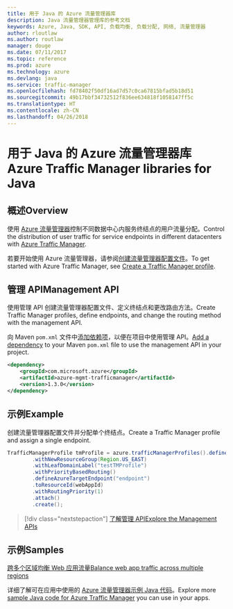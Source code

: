 ```yaml
---
title: 用于 Java 的 Azure 流量管理器库
description: Java 流量管理器管理库的参考文档
keywords: Azure, Java, SDK, API, 负载均衡, 负载分配, 网络, 流量管理器
author: rloutlaw
ms.author: routlaw
manager: douge
ms.date: 07/11/2017
ms.topic: reference
ms.prod: azure
ms.technology: azure
ms.devlang: java
ms.service: traffic-manager
ms.openlocfilehash: fd78402f50df16ad7d57c0ca67815bfad5b18d51
ms.sourcegitcommit: 49b17bbf34732512f836ee634818f1058147ff5c
ms.translationtype: HT
ms.contentlocale: zh-CN
ms.lasthandoff: 04/26/2018
---
```

# <a name="azure-traffic-manager-libraries-for-java"></a><span data-ttu-id="e6f3e-104">用于 Java 的 Azure 流量管理器库</span><span class="sxs-lookup"><span data-stu-id="e6f3e-104">Azure Traffic Manager libraries for Java</span></span>

## <a name="overview"></a><span data-ttu-id="e6f3e-105">概述</span><span class="sxs-lookup"><span data-stu-id="e6f3e-105">Overview</span></span>

<span data-ttu-id="e6f3e-106">使用 [Azure 流量管理器](/azure/traffic-manager/traffic-manager-overview)控制不同数据中心内服务终结点的用户流量分配。</span><span class="sxs-lookup"><span data-stu-id="e6f3e-106">Control the distribution of user traffic for service endpoints in different datacenters with [Azure Traffic Manager](/azure/traffic-manager/traffic-manager-overview).</span></span>

<span data-ttu-id="e6f3e-107">若要开始使用 Azure 流量管理器，请参阅[创建流量管理器配置文件](/azure/traffic-manager/traffic-manager-create-profile)。</span><span class="sxs-lookup"><span data-stu-id="e6f3e-107">To get started with Azure Traffic Manager, see [Create a Traffic Manager profile](/azure/traffic-manager/traffic-manager-create-profile).</span></span>

## <a name="management-api"></a><span data-ttu-id="e6f3e-108">管理 API</span><span class="sxs-lookup"><span data-stu-id="e6f3e-108">Management API</span></span>

<span data-ttu-id="e6f3e-109">使用管理 API 创建流量管理器配置文件、定义终结点和更改路由方法。</span><span class="sxs-lookup"><span data-stu-id="e6f3e-109">Create Traffic Manager profiles, define endpoints, and change the routing method with the management API.</span></span> 

<span data-ttu-id="e6f3e-110">向 Maven `pom.xml` 文件中[添加依赖项](https://maven.apache.org/guides/getting-started/index.html#How_do_I_use_external_dependencies)，以便在项目中使用管理 API。</span><span class="sxs-lookup"><span data-stu-id="e6f3e-110">[Add a dependency](https://maven.apache.org/guides/getting-started/index.html#How_do_I_use_external_dependencies) to your Maven `pom.xml` file to use the management API in your project.</span></span>  

```XML
<dependency>
    <groupId>com.microsoft.azure</groupId>
    <artifactId>azure-mgmt-trafficmanager</artifactId>
    <version>1.3.0</version>
</dependency>
```   

## <a name="example"></a><span data-ttu-id="e6f3e-111">示例</span><span class="sxs-lookup"><span data-stu-id="e6f3e-111">Example</span></span>

<span data-ttu-id="e6f3e-112">创建流量管理器配置文件并分配单个终结点。</span><span class="sxs-lookup"><span data-stu-id="e6f3e-112">Create a Traffic Manager profile and assign a single endpoint.</span></span>

```java
TrafficManagerProfile tmProfile = azure.trafficManagerProfiles().define("testTMProfile")
        .withNewResourceGroup(Region.US_EAST)
        .withLeafDomainLabel("testTMProfile")
        .withPriorityBasedRouting()
        .defineAzureTargetEndpoint("endpoint")
        .toResourceId(webAppId)
        .withRoutingPriority(1)
        .attach()
        .create();
```

> [!div class="nextstepaction"]
> [<span data-ttu-id="e6f3e-113">了解管理 API</span><span class="sxs-lookup"><span data-stu-id="e6f3e-113">Explore the Management APIs</span></span>](/java/api/overview/azure/trafficmanager/management)

## <a name="samples"></a><span data-ttu-id="e6f3e-114">示例</span><span class="sxs-lookup"><span data-stu-id="e6f3e-114">Samples</span></span>

[<span data-ttu-id="e6f3e-115">跨多个区域均衡 Web 应用流量</span><span class="sxs-lookup"><span data-stu-id="e6f3e-115">Balance web app traffic across multiple regions</span></span>](https://github.com/Azure-Samples/traffic-manager-java-manage-profiles)

<span data-ttu-id="e6f3e-116">详细了解可在应用中使用的 [Azure 流量管理器示例 Java 代码](https://azure.microsoft.com/resources/samples/?platform=java&term=traffic)。</span><span class="sxs-lookup"><span data-stu-id="e6f3e-116">Explore more [sample Java code for Azure Traffic Manager](https://azure.microsoft.com/resources/samples/?platform=java&term=traffic) you can use in your apps.</span></span>
